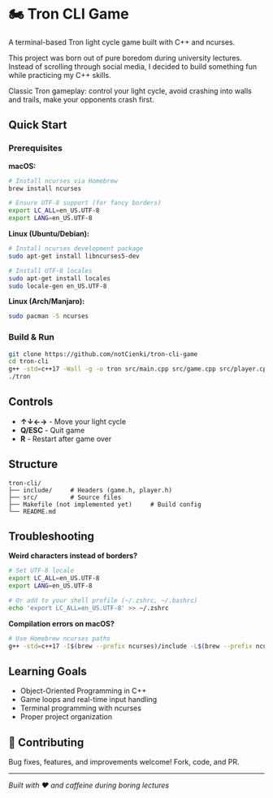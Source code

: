 # 🏍️ Tron CLI Game

A terminal-based Tron light cycle game built with C++ and ncurses.

This project was born out of pure boredom during university lectures. Instead of scrolling through social media, I decided to build something fun while practicing my C++ skills.

Classic Tron gameplay: control your light cycle, avoid crashing into walls and trails, make your opponents crash first.

## Quick Start

### Prerequisites

**macOS:**
```bash
# Install ncurses via Homebrew
brew install ncurses

# Ensure UTF-8 support (for fancy borders)
export LC_ALL=en_US.UTF-8
export LANG=en_US.UTF-8
```

**Linux (Ubuntu/Debian):**
```bash
# Install ncurses development package
sudo apt-get install libncurses5-dev

# Install UTF-8 locales
sudo apt-get install locales
sudo locale-gen en_US.UTF-8
```

**Linux (Arch/Manjaro):**
```bash
sudo pacman -S ncurses
```

### Build & Run

```bash
git clone https://github.com/notCienki/tron-cli-game
cd tron-cli
g++ -std=c++17 -Wall -g -o tron src/main.cpp src/game.cpp src/player.cpp -lncurses
./tron
```
## Controls

- **↑↓←→** - Move your light cycle
- **Q/ESC** - Quit game  
- **R** - Restart after game over

## Structure

```
tron-cli/
├── include/     # Headers (game.h, player.h)
├── src/         # Source files
├── Makefile (not implemented yet)     # Build config
└── README.md
```

## Troubleshooting

**Weird characters instead of borders?**
```bash
# Set UTF-8 locale
export LC_ALL=en_US.UTF-8
export LANG=en_US.UTF-8

# Or add to your shell profile (~/.zshrc, ~/.bashrc)
echo 'export LC_ALL=en_US.UTF-8' >> ~/.zshrc
```

**Compilation errors on macOS?**
```bash
# Use Homebrew ncurses paths
g++ -std=c++17 -I$(brew --prefix ncurses)/include -L$(brew --prefix ncurses)/lib -o tron src/*.cpp -lncurses
```

## Learning Goals

- Object-Oriented Programming in C++
- Game loops and real-time input handling
- Terminal programming with ncurses
- Proper project organization


## 🤝 Contributing

Bug fixes, features, and improvements welcome! Fork, code, and PR.

---

*Built with ❤️ and caffeine during boring lectures*
